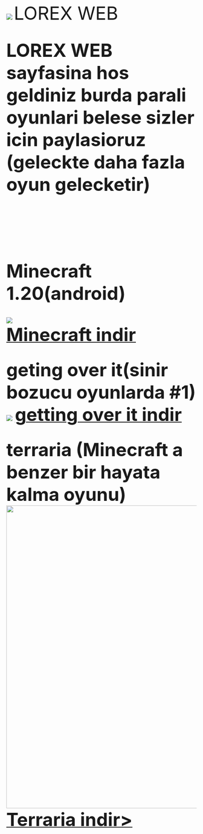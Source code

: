 <img src="https://cdn.discordapp.com/attachments/1117055709268410379/1126544973362385059/IMG_20230706_190714.jpg">
<html lang="tr">
<head>

</head>
<body>
<font size=1000></h1>LOREX WEB<h1></font>
<font size=100000>LOREX WEB sayfasina hos geldiniz burda parali oyunlari belese sizler icin paylasioruz (geleckte daha fazla oyun gelecketir)</font>
</body>
<br>
<br>
<br>
<br>
<br>
<br>
<div><font size=10>Minecraft 1.20(android)</font></div>
<br>
<img src="https://yt3.googleusercontent.com/_DiGCcjGwJQAZ3zmlyB8TCYuA8O9tDJ9zGNysq5sR0rxwYb6SP5fW8cb3LbfcRwfui0m27oIhA=s900-c-k-c0x00ffffff-no-rj">
<br>
<a href="https://www.mediafire.com/file/ohdepajk0o3jtjz/Minecraft-1.20.0.1(www.farsroid.com).apk/file"><font size=10>Minecraft indir</font></a>
<br>
<br>
<div>
   <font size=10>geting over it(sinir bozucu oyunlarda #1)</font>
</div>
<img src=https://i.ytimg.com/vi/8qGCleYV4cw/maxresdefault.jpg>
<a href="https://mega.nz/file/Rv1GRSzJ#JZFvlFr3HrLM6PYM6M_yg1q7A84-Ofc0rFX-OgXdIR0"><font size=10>getting over it indir</font></a>
<br>
<br>
<div>
    <font size=10>terraria (Minecraft a benzer bir hayata kalma oyunu)</font>
</div>
<img src="https://encrypted-tbn0.gstatic.com/images?q=tbn:ANd9GcRu7Dx9bB0plXUu2kcHTLd8EI3OysPK82QMTw&usqp=CAUhttps://encrypted-tbn0.gstatic.com/images?q=tbn:ANd9GcRu7Dx9bB0plXUu2kcHTLd8EI3OysPK82QMTw&usqp=CAU" width="800">
<br>
<a href="https://mega.nz/file/538F0b7I#am6SKrugBvj9FrWJ2Y2QhYjStJx1i2xPMgrJ6fmzuEQ"><font size=10>Terraria indir></font></a>
<br>
<br>
<br>
</html>

